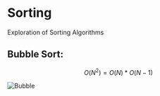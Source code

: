 # Sorting
Exploration of Sorting Algorithms

## Bubble Sort: 
$$O(N^2) = O(N) * O(N-1)$$  

![Bubble](https://content.codecademy.com/courses/sorting/BubbleSort.gif)
